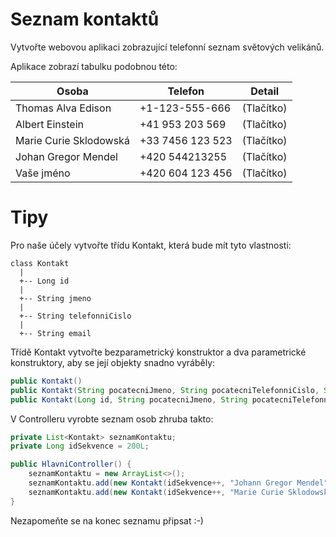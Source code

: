 Seznam kontaktů
===============

Vytvořte webovou aplikaci zobrazující telefonní seznam světových velikánů.

Aplikace zobrazí tabulku podobnou této:

| Osoba                  | Telefon          | Detail     |
|------------------------|------------------|:----------:|
| Thomas Alva Edison     | +1-123-555-666   | (Tlačítko) |
| Albert Einstein        | +41 953 203 569  | (Tlačítko) |
| Marie Curie Sklodowská | +33 7456 123 523 | (Tlačítko) |
| Johan Gregor Mendel    | +420 544213255   | (Tlačítko) |
| Vaše jméno             | +420 604 123 456 | (Tlačítko) |


Tipy
====
Pro naše účely vytvořte třídu Kontakt, která bude mít tyto vlastnosti:

~~~
class Kontakt
  |
  +-- Long id
  |
  +-- String jmeno
  |
  +-- String telefonniCislo
  |
  +-- String email
~~~

Třídě Kontakt vytvořte bezparametrický konstruktor a dva parametrické konstruktory, aby se její objekty snadno vyráběly:
~~~java
public Kontakt()
public Kontakt(String pocatecniJmeno, String pocatecniTelefonniCislo, String pocatecniEmail)
public Kontakt(Long id, String pocatecniJmeno, String pocatecniTelefonniCislo, String pocatecniEmail)
~~~

V Controlleru vyrobte seznam osob zhruba takto:
~~~java
private List<Kontakt> seznamKontaktu;
private Long idSekvence = 200L;

public HlavniController() {
    seznamKontaktu = new ArrayList<>();
    seznamKontaktu.add(new Kontakt(idSekvence++, "Johann Gregor Mendel", "+420 544213255", "johann@dieceze-brno.cz"));
    seznamKontaktu.add(new Kontakt(idSekvence++, "Marie Curie Sklodowská", "+33 7456 123 523", "marie@sorbonne.fr"));
}
~~~
    
Nezapomeňte se na konec seznamu připsat :-)
    